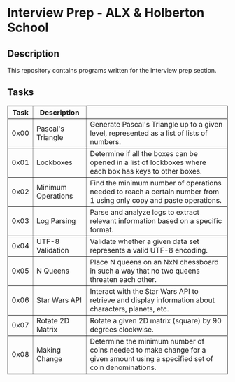  <h1>Interview Prep - ALX & Holberton School</h1>
    <h2>Description</h2>
    <p>This repository contains programs written for the interview prep section.</p>
    <h2>Tasks</h2>
    <table border="1">
        <thead>
            <tr>
                <th>Task</th>
                <th>Description</th>
            </tr>
        </thead>
        <tbody>
            <tr>
                <td>0x00</td>
                <td>Pascal's Triangle</td>
                <td>Generate Pascal's Triangle up to a given level, represented as a list of lists of numbers.</td>
            </tr>
            <tr>
                <td>0x01</td>
                <td>Lockboxes</td>
                <td>Determine if all the boxes can be opened in a list of lockboxes where each box has keys to other boxes.</td>
            </tr>
            <tr>
                <td>0x02</td>
                <td>Minimum Operations</td>
                <td>Find the minimum number of operations needed to reach a certain number from 1 using only copy and paste operations.</td>
            </tr>
            <tr>
                <td>0x03</td>
                <td>Log Parsing</td>
                <td>Parse and analyze logs to extract relevant information based on a specific format.</td>
            </tr>
            <tr>
                <td>0x04</td>
                <td>UTF-8 Validation</td>
                <td>Validate whether a given data set represents a valid UTF-8 encoding.</td>
            </tr>
            <tr>
                <td>0x05</td>
                <td>N Queens</td>
                <td>Place N queens on an NxN chessboard in such a way that no two queens threaten each other.</td>
            </tr>
            <tr>
                <td>0x06</td>
                <td>Star Wars API</td>
                <td>Interact with the Star Wars API to retrieve and display information about characters, planets, etc.</td>
            </tr>
            <tr>
                <td>0x07</td>
                <td>Rotate 2D Matrix</td>
                <td>Rotate a given 2D matrix (square) by 90 degrees clockwise.</td>
            </tr>
            <tr>
                <td>0x08</td>
                <td>Making Change</td>
                <td>Determine the minimum number of coins needed to make change for a given amount using a specified set of coin denominations.</td>
            </tr>            
        </tbody>
    </table>
